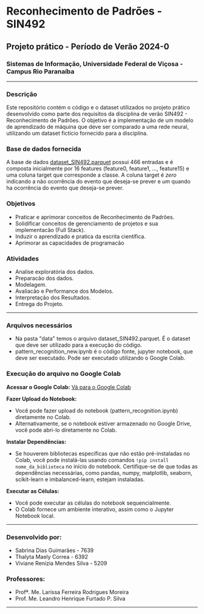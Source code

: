# Reconhecimento de Padrões - SIN492

## Projeto prático - Período de Verão 2024-0
### Sistemas de Informação, Universidade Federal de Viçosa - Campus Rio Paranaíba

---

### Descrição

Este repositório contém o código e o dataset utilizados no projeto prático desenvolvido como parte dos requisitos da disciplina de verão SIN492 - Reconhecimento de Padrões. O objetivo é a implementação de um modelo de aprendizado de máquina que deve ser comparado a uma rede neural, utilizando um dataset fictício fornecido para a disciplina.

### Base de dados fornecida
A base de dados [dataset_SIN492.parquet](https://drive.google.com/file/d/1haNcYaDGCMbZAX3jmX_5pkkYraQ0Wdwa/view) possui 466 entradas e é composta inicialmente por 16 features (feature0, feature1, ..., feature15) e uma coluna target que corresponde a classe. A coluna target é *zero* indicando a não ocorrência do evento que deseja-se prever e *um* quando ha ocorrência do evento que deseja-se prever.

### Objetivos
- Praticar e aprimorar conceitos de Reconhecimento de Padrões.
- Solidificar conceitos de gerenciamento de projetos e sua implementacão (Full Stack).
- Induzir o aprendizado e pratica da escrita científica.
- Aprimorar as capacidades de programacão
  

### Atividades
- Analise exploratória dos dados.
- Preparacão dos dados.
- Modelagem.
- Avaliacão e Performance dos Modelos.
- Interpretação dos Resultados.
- Entrega do Projeto.

---

### Arquivos necessários
- Na pasta "data" temos o arquivo dataset_SIN492.parquet. É o dataset que deve ser utilizado para a execução do código.
- pattern_recognition_new.ipynb é o código fonte, jupyter notebook, que deve ser executado. Pode ser executado utilizando o Google Colab.

### Execução do arquivo no Google Colab
**Acessar o Google Colab:** [Vá para o Google Colab](https://colab.research.google.com/)

**Fazer Upload do Notebook:**

- Você pode fazer upload do notebook (pattern_recognition.ipynb) diretamente no Colab.
- Alternativamente, se o notebook estiver armazenado no Google Drive, você pode abri-lo diretamente no Colab.

**Instalar Dependências:**

- Se houverem bibliotecas específicas que não estão pré-instaladas no Colab, você pode instalá-las usando comandos `!pip install nome_da_biblioteca` no início do notebook.
Certifique-se de que todas as dependências necessárias, como pandas, numpy, matplotlib, seaborn, scikit-learn e imbalanced-learn, estejam instaladas.

**Executar as Células:**
- Você pode executar as células do notebook sequencialmente.
- O Colab fornece um ambiente interativo, assim como o Jupyter Notebook local.

---

### Desenvolvido por:
 - Sabrina Dias Guimarães - 7639
 - Thalyta Maely Correa - 6392
 - Viviane Renizia Mendes Silva - 5209

### Professores:
 - Profª. Me. Larissa Ferreira Rodrigues Moreira
 - Prof. Me. Leandro Henrique Furtado P. Silva

---
